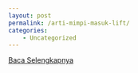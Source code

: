 ```yaml
---
layout: post
permalink: /arti-mimpi-masuk-lift/
categories:
    - Uncategorized
---
```


[Baca Selengkapnya](/08)
